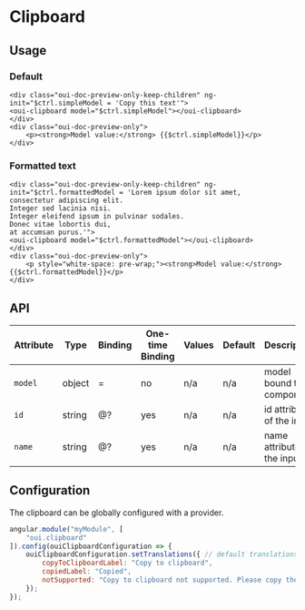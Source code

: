 # Clipboard

<component-status cx-design="complete" ux="rc"></component-status>

## Usage

### Default

```html:preview
<div class="oui-doc-preview-only-keep-children" ng-init="$ctrl.simpleModel = 'Copy this text'">
<oui-clipboard model="$ctrl.simpleModel"></oui-clipboard>
</div>
<div class="oui-doc-preview-only">
    <p><strong>Model value:</strong> {{$ctrl.simpleModel}}</p>
</div>
```

### Formatted text

```html:preview
<div class="oui-doc-preview-only-keep-children" ng-init="$ctrl.formattedModel = 'Lorem ipsum dolor sit amet,
consectetur adipiscing elit.
Integer sed lacinia nisi.
Integer eleifend ipsum in pulvinar sodales.
Donec vitae lobortis dui,
at accumsan purus.'">
<oui-clipboard model="$ctrl.formattedModel"></oui-clipboard>
</div>
<div class="oui-doc-preview-only">
    <p style="white-space: pre-wrap;"><strong>Model value:</strong> {{$ctrl.formattedModel}}</p>
</div>
```

## API

| Attribute | Type      | Binding   | One-time Binding  | Values    | Default   | Description
| ----      | ----      | ----      | ----              | ----      | ----      | ----
| `model`   | object    | =         | no                | n/a       | n/a       | model bound to component
| `id`      | string    | @?        | yes               | n/a       | n/a       | id attribute of the input
| `name`    | string    | @?        | yes               | n/a       | n/a       | name attribute of the input

## Configuration

The clipboard can be globally configured with a provider.

```js
angular.module("myModule", [
    "oui.clipboard"
]).config(ouiClipboardConfiguration => {
    ouiClipboardConfiguration.setTranslations({ // default translations
        copyToClipboardLabel: "Copy to clipboard",
        copiedLabel: "Copied",
        notSupported: "Copy to clipboard not supported. Please copy the text manually"
    });
});
```
